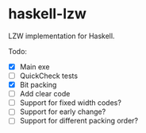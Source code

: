 # haskell-lzw

LZW implementation for Haskell.

Todo:
- [x] Main exe
- [ ] QuickCheck tests
- [x] Bit packing
- [ ] Add clear code
- [ ] Support for fixed width codes?
- [ ] Support for early change?
- [ ] Support for different packing order?
